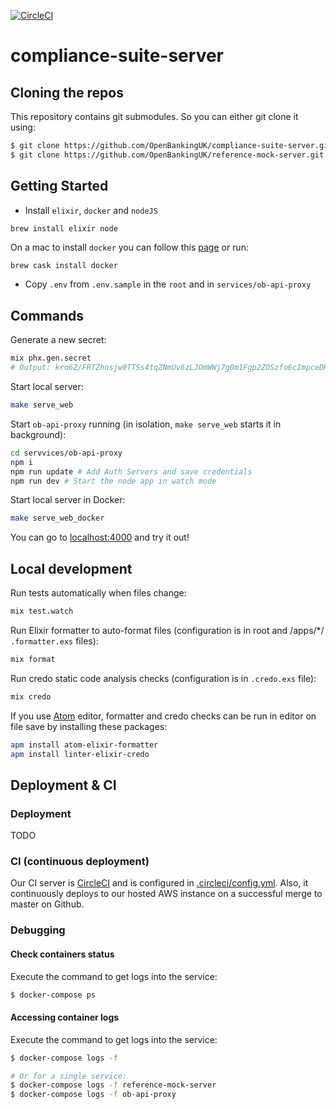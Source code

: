 [![CircleCI](https://circleci.com/gh/OpenBankingUK/compliance-suite-server.svg?style=svg&circle-token=7042965fb04fa83d7cafa5b2d43a2c0f0febabf6)](https://circleci.com/gh/OpenBankingUK/compliance-suite-server)

# compliance-suite-server

## Cloning the repos
This repository contains git submodules. So you can either git clone it using:

```sh
$ git clone https://github.com/OpenBankingUK/compliance-suite-server.git
$ git clone https://github.com/OpenBankingUK/reference-mock-server.git
```

## Getting Started
- Install `elixir`, `docker` and `nodeJS`
```sh
brew install elixir node
```

On a mac to install `docker` you can follow this [page](https://docs.docker.com/docker-for-mac/install/) or run:
```
brew cask install docker
```

- Copy `.env` from `.env.sample` in the `root` and in `services/ob-api-proxy`

## Commands
Generate a new secret:
```sh
mix phx.gen.secret
# Output: kro6Z/FRTZhnsjw0TTSs4tqZNmUv6zLJOmWWj7g0m1Fgp2ZOSzfo6cImpceDH1vD
```

Start local server:
```sh
make serve_web
```

Start `ob-api-proxy` running (in isolation, `make serve_web` starts it in background):
```sh
cd servvices/ob-api-proxy
npm i
npm run update # Add Auth Servers and save credentials
npm run dev # Start the node app in watch mode
```

Start local server in Docker:
```sh
make serve_web_docker
```

You can go to [localhost:4000](http://localhost:4000) and try it out!

## Local development

Run tests automatically when files change:

```sh
mix test.watch
```

Run Elixir formatter to auto-format files (configuration is in root and
/apps/*/ `.formatter.exs` files):

```sh
mix format
```

Run credo static code analysis checks (configuration is in `.credo.exs` file):

```sh
mix credo
```

If you use [Atom](https://atom.io/) editor, formatter and credo checks can be
run in editor on file save by installing these packages:

```sh
apm install atom-elixir-formatter
apm install linter-elixir-credo
```

## Deployment & CI

### Deployment

TODO

### CI (continuous deployment)
Our CI server is [CircleCI](https://circleci.com) and is configured in [.circleci/config.yml](.circleci/config.yml).
Also, it continuously deploys to our hosted AWS instance on a successful merge to master on Github.

### Debugging

#### Check containers status
Execute the command to get logs into the service:
```sh
$ docker-compose ps
```

#### Accessing container logs
Execute the command to get logs into the service:
```sh
$ docker-compose logs -f

# Or for a single service:
$ docker-compose logs -f reference-mock-server
$ docker-compose logs -f ob-api-proxy
```
